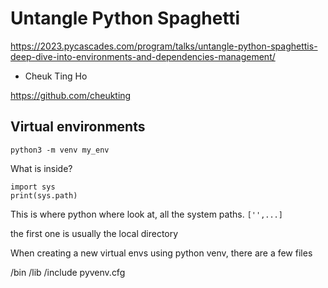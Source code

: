 # Untangle Python Spaghetti

https://2023.pycascades.com/program/talks/untangle-python-spaghettis-deep-dive-into-environments-and-dependencies-management/
- Cheuk Ting Ho

https://github.com/cheukting

## Virtual environments

`python3 -m venv my_env`

What is inside?

```
import sys
print(sys.path)
```

This is where python where look at, all the system paths. `['',...]`

the first one is usually the local directory

When creating a new virtual envs using python venv, there are a few files

/bin
/lib
/include
pyvenv.cfg

